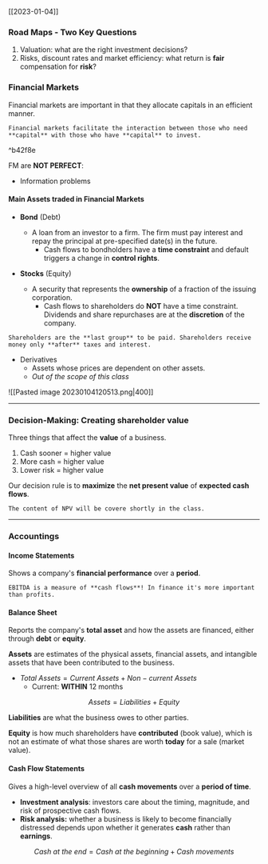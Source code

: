 [[2023-01-04]]

### Road Maps - Two Key Questions
1. Valuation: what are the right investment decisions?
2. Risks, discount rates and market efficiency: what return is **fair** compensation for **risk**?


### Financial Markets
Financial markets are important in that they allocate capitals in an efficient manner.

```ad-important
Financial markets facilitate the interaction between those who need **capital** with those who have **capital** to invest.
```

^b42f8e

FM are **NOT PERFECT**:
- Information problems

#### Main Assets traded in Financial Markets
- **Bond** (Debt)
	- A loan from an investor to a firm. The firm must pay interest and repay the principal at pre-specified date(s) in the future.
		- Cash flows to bondholders have a **time constraint** and default triggers a change in **control rights**.

- **Stocks** (Equity)
	- A security that represents the **ownership** of a fraction of the issuing corporation.
		- Cash flows to shareholders do **NOT** have a time constraint. Dividends and share repurchases are at the **discretion** of the company.

```ad-note
Shareholders are the **last group** to be paid. Shareholders receive money only **after** taxes and interest.
```

- Derivatives
	- Assets whose prices are dependent on other assets.
	- *Out of the scope of this class*

![[Pasted image 20230104120513.png|400]]

---
### Decision-Making: Creating shareholder value

Three things that affect the **value** of a business.
1. Cash sooner = higher value
2. More cash = higher value
3. Lower risk = higher value

Our decision rule is to **maximize** the **net present value** of **expected cash flows**.

```ad-hint
The content of NPV will be covere shortly in the class.
```

---
### Accountings
#### Income Statements
Shows a company's **financial performance** over a **period**.

```ad-note
EBITDA is a measure of **cash flows**! In finance it's more important than profits.
```

#### Balance Sheet
Reports the company's **total asset** and how the assets are financed, either through **debt** or **equity**.

**Assets** are estimates of the physical assets, financial assets, and intangible assets that have been contributed to the business.
- $Total\ Assets = Current\ Assets + Non-current\ Assets$
	- Current: **WITHIN** 12 months	

$$Assets = Liabilities + Equity$$

**Liabilities** are what the business owes to other parties.

**Equity** is how much shareholders have **contributed** (book value), which is not an estimate of what those shares are worth **today** for a sale (market value).

#### Cash Flow Statements
Gives a high-level overview of all **cash movements** over a **period of time**.
- **Investment analysis**: investors care about the timing, magnitude, and risk of prospective cash flows.
- **Risk analysis:** whether a business is likely to become financially distressed depends upon whether it generates **cash** rather than **earnings**.

$$Cash\ at\ the\ end = Cash\ at\ the\ beginning + Cash\ movements$$


